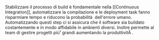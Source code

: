 Stabilizzare il processo di build è fondamentale nella [[Continuous Integration]], automatizzare la compilazione e le deployment task fanno risparmiare tempo e riducono la probabilità  dell'errore umano. Automatizzando questi step ci si assicura che il software sia buildato costantemente e in modo affidabile in ambienti diversi.
Inoltre permette al team di gestire progetti più¹ grandi aumentando la produttivitÃ . 